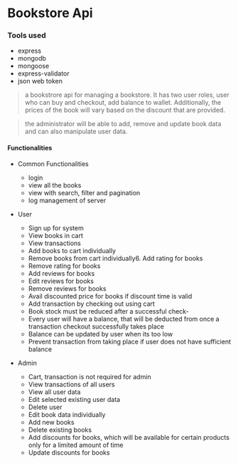 # Bookstore Api

### Tools used

- express
- mongodb
- mongoose
- express-validator
- json web token

> a bookstrore api for managing a bookstore. It has two user roles, user who can buy and checkout, add balance to wallet. Additionally, the prices of the book will vary based on the discount that are provided.

> the administrator will be able to add, remove and update book data and can also manipulate user data.

#### Functionalities

- Common Functionalities
  - login
  - view all the books
  - view with search, filter and pagination
  - log management of server
- User

  - Sign up for system
  - View books in cart
  - View transactions
  - Add books to cart individually
  - Remove books from cart individually6. Add rating for books
  - Remove rating for books
  - Add reviews for books
  - Edit reviews for books
  - Remove reviews for books
  - Avail discounted price for books if discount time is valid
  - Add transaction by checking out using cart
  - Book stock must be reduced after a successful check-
  - Every user will have a balance, that will be deducted from once a transaction checkout successfully takes place
  - Balance can be updated by user when its too low
  - Prevent transaction from taking place if user does not have sufficient balance

- Admin
  - Cart, transaction is not required for admin
  - View transactions of all users
  - View all user data
  - Edit selected existing user data
  - Delete user
  - Edit book data individually
  - Add new books
  - Delete existing books
  - Add discounts for books, which will be available for certain products only for a limited amount of time
  - Update discounts for books
